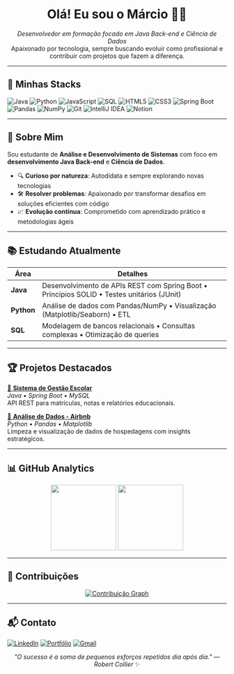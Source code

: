 <h1 align="center">Olá! Eu sou o Márcio 👨‍💻</h1>

<p align="center">
  <i>Desenvolvedor em formação focado em Java Back-end e Ciência de Dados</i><br>
  Apaixonado por tecnologia, sempre buscando evoluir como profissional e contribuir com projetos que fazem a diferença.
</p>

---

## 🚀 Minhas Stacks

<p align="left">

<!-- Linguagens -->
<img src="https://img.shields.io/badge/Java-ED8B00?style=for-the-badge&logo=java&logoColor=white" alt="Java" />
<img src="https://img.shields.io/badge/Python-3776AB?style=for-the-badge&logo=python&logoColor=white" alt="Python" />
<img src="https://img.shields.io/badge/JavaScript-F7DF1E?style=for-the-badge&logo=javascript&logoColor=black" alt="JavaScript" />
<img src="https://img.shields.io/badge/SQL-4479A1?style=for-the-badge&logo=amazondynamodb&logoColor=white" alt="SQL" />
<img src="https://img.shields.io/badge/HTML5-E34F26?style=for-the-badge&logo=html5&logoColor=white" alt="HTML5" />
<img src="https://img.shields.io/badge/CSS3-1572B6?style=for-the-badge&logo=css3&logoColor=white" alt="CSS3" />

<!-- Frameworks e ferramentas -->
<img src="https://img.shields.io/badge/Spring_Boot-6DB33F?style=for-the-badge&logo=springboot&logoColor=white" alt="Spring Boot" />
<img src="https://img.shields.io/badge/Pandas-150458?style=for-the-badge&logo=pandas&logoColor=white" alt="Pandas" />
<img src="https://img.shields.io/badge/NumPy-013243?style=for-the-badge&logo=numpy&logoColor=white" alt="NumPy" />
<img src="https://img.shields.io/badge/Git-F05032?style=for-the-badge&logo=git&logoColor=white" alt="Git" />
<img src="https://img.shields.io/badge/IntelliJ_IDEA-000000?style=for-the-badge&logo=intellijidea&logoColor=white" alt="IntelliJ IDEA" />
<img src="https://img.shields.io/badge/Notion-000000?style=for-the-badge&logo=notion&logoColor=white" alt="Notion" />

</p>

---

## 🎯 Sobre Mim

Sou estudante de **Análise e Desenvolvimento de Sistemas** com foco em **desenvolvimento Java Back-end** e **Ciência de Dados**. 

- 🔍 **Curioso por natureza**: Autodidata e sempre explorando novas tecnologias
- 🛠️ **Resolver problemas**: Apaixonado por transformar desafios em soluções eficientes com código
- 📈 **Evolução contínua**: Comprometido com aprendizado prático e metodologias ágeis

---

## 📚 Estudando Atualmente

| Área          | Detalhes                                                                                  |
|---------------|------------------------------------------------------------------------------------------|
| **Java**      | Desenvolvimento de APIs REST com Spring Boot • Princípios SOLID • Testes unitários (JUnit) |
| **Python**    | Análise de dados com Pandas/NumPy • Visualização (Matplotlib/Seaborn) • ETL              |
| **SQL**       | Modelagem de bancos relacionais • Consultas complexas • Otimização de queries            |

---

## 🏆 Projetos Destacados

[🔗 **Sistema de Gestão Escolar**](https://github.com/marcioluca/projeto-escola)  
*Java • Spring Boot • MySQL*  
API REST para matrículas, notas e relatórios educacionais.

[🔗 **Análise de Dados - Airbnb**](https://github.com/marcioluca/airbnb-analysis)  
*Python • Pandas • Matplotlib*  
Limpeza e visualização de dados de hospedagens com insights estratégicos.

---

## 📊 GitHub Analytics

<p align="center">
  <img height="150em" src="https://github-readme-stats.vercel.app/api?username=marcioluca&show_icons=true&theme=dark&hide_border=true" />
  <img height="150em" src="https://github-readme-stats.vercel.app/api/top-langs/?username=marcioluca&layout=compact&theme=dark&hide_border=true" />
</p>

---

## 🌟 Contribuições

<p align="center">
  <a href="https://github.com/marcioluca">
    <img src="https://github-readme-activity-graph.vercel.app/graph?username=marcioluca&theme=github-dark&hide_border=true" alt="Contribuição Graph" />
  </a>
</p>

---

## 📬 Contato

[![LinkedIn](https://img.shields.io/badge/-LinkedIn-0077B5?style=for-the-badge&logo=linkedin&logoColor=white)](https://www.linkedin.com/in/marcio-lucas-dev/)
[![Portfólio](https://img.shields.io/badge/-Portf%C3%B3lio-4285F4?style=for-the-badge&logo=googlechrome&logoColor=white)](https://marcioluca.github.io/portifolio-alura/)
[![Gmail](https://img.shields.io/badge/-Email-EA4335?style=for-the-badge&logo=gmail&logoColor=white)](mailto:seuemail@provedor.com)

<p align="center">
  <i>"O sucesso é a soma de pequenos esforços repetidos dia após dia." — Robert Collier</i> ✨
</p>
